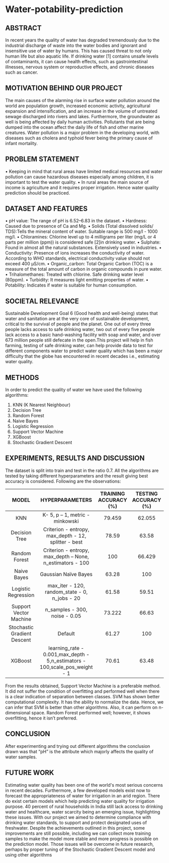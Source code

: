 # Water-potability-prediction

## ABSTRACT
In recent years the quality of water has degraded tremendously due to the industrial discharge of waste into the water bodies and ignorant and insensitive use of water by humans. This has caused threat to not only human life but also aquatic life. If drinking water [1] contains unsafe levels of contaminants, it can cause health effects, such as gastrointestinal illnesses, nervous system or reproductive effects, and chronic diseases such as cancer.

## MOTIVATION BEHIND OUR PROJECT
The main causes of the alarming rise in surface water pollution around the world are population growth, increased economic activity, agricultural expansion and intensification, and an increase in the volume of untreated sewage discharged into rivers and lakes. Furthermore, the groundwater as well is being affected by daily human activities. Pollutants that are being dumped into the ocean affect the daily life of fish and other marine creatures. Water pollution is a major problem in the developing world, with diseases such as cholera and typhoid fever being the primary cause of infant mortality.

## PROBLEM STATEMENT
• Keeping in mind that rural areas have limited medical resources and water pollution can cause hazardous diseases especially among children, it is important to test the water quality.
• In rural areas the main source of income is agriculture and it requires proper irrigation. Hence water quality prediction should be practiced.

## DATASET AND FEATURES
• pH value: The range of pH is 6.52–6.83 in the dataset.
• Hardness: Caused due to presence of Ca and Mg.
• Solids (Total dissolved solids/ TDS):Tells the mineral content of water. Suitable range is 500 mg/l - 1000 mg/l.
• Chloramines: Chlorine level up to 4 milligrams per liter (mg/L or 4 parts per million (ppm)) is considered safe [2]in drinking water.
• Sulphate: Found in almost all the natural substances. Extensively used in industries.
• Conductivity: Presence of ions increases the conductivity of water. According to WHO standards, electrical conductivity value should not exceed 400 μS/cm.
• Organic_carbon: Total Organic Carbon (TOC) is a measure of the total amount of carbon in organic compounds in pure water.
• Trihalomethanes: Treated with chlorine. Safe drinking water level (80ppm).
• Turbidity: It measures light emitting properties of water. • Potability: Indicates if water is suitable for human consumption.

## SOCIETAL RELEVANCE
Sustainable Development Goal 6 (Good health and well-being) states that water and sanitation are at the very core of sustainable development, critical to the survival of people and the planet. One out of every three people lacks access to safe drinking water, two out of every five people lack access to a basic hand-washing facility with soap and water, and over 673 million people still defecate in the open.This project will help in fish farming, testing of safe drinking water, can help provide data to test for different components water to predict water quality which has been a major difficulty that the globe has encountered in recent decades i.e., estimating water quality.

## METHODS
In order to predict the quality of water we have used the following algorithms:
1. KNN (K Nearest Neighbour)
2. Decision Tree
3. Random Forest
4. Naive Bayes
5. Logistic Regression
6. Support Vector Machine
7. XGBoost
8. Stochastic Gradient Descent

## EXPERIMENTS, RESULTS AND DISCUSSION
The dataset is split into train and test in the ratio 0.7. All the algorithms are tested by taking different hyperparameters and the result giving best accuracy is considered. Following are the observations:

| MODEL                       | HYPERPARAMETERS                                                             | TRAINING ACCURACY (%) | TESTING ACCURACY (%) |
| :---:                       |     :---:                                                                   |           :---:       |       :---:          |
| KNN                         | K- 5, p – 1, metric - minkowski                                             |      79.459           |         62.055       |
| Decision Tree               | Criterion - entropy, max_depth - 12, splitter - best                        |      78.59            |         63.58        |
| Random Forest               | Criterion - entropy, max_depth – None, n_estimators - 100                   |      100              |         66.429       |
| Naive Bayes                 | Gaussian Naïve Bayes                                                        |      63.28            |         100          |
| Logistic Regression         | max_iter - 120, random_state - 0, n_jobs - 20                               |      61.58            |         59.51        |
| Support Vector Machine      | n_samples - 300, noise - 0.05                                               |      73.222           |         66.63        |
| Stochastic Gradient Descent | Default                                                                     |      61.27            |         100          |
| XGBoost                     | learning_rate - 0.001,max_depth - 5,n_estimators - 100,scale_pos_weight - 1 |      70.61            |         63.48        |

From the results obtained, Support Vector Machine is a preferable method. It did not suffer the condition of overfitting and performed well when there is a clear indication of separation between classes. SVM has shown better computational complexity. It has the ability to normalize the data. Hence, we can infer that SVM is better than other algorithms. Also, it can perform on n-dimensional space. Random Forest performed well; however, it shows overfitting, hence it isn’t preferred.

## CONCLUSION
After experimenting and trying out different algorithms the conclusion drawn was that “pH” is the attribute which majorly affects the quality of water samples.

## FUTURE WORK
Estimating water quality has been one of the world's most serious concerns in recent decades. Furthermore, a few developed models exist now to forecast the appropriateness of water for irrigation in an arid region. There do exist certain models which help predicting water quality for irrigation purpose. 40 percent of rural households in India still lack access to drinking water and healthcare, water scarcity being an emerging issue, highlighting these issues. With our project we aimed to determine compliance with drinking water standards, to support and protect designated uses of freshwater. Despite the achievements outlined in this project, some improvements are still possible, including we can collect more training samples to make the model more stable and more progress is possible on the prediction model. Those issues will be overcome in future research, perhaps by proper tuning of the Stochastic Gradient Descent model and using other algorithms










